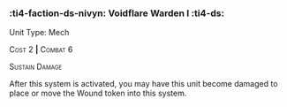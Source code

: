 ### :ti4-faction-ds-nivyn: **Voidflare Warden I** :ti4-ds:

Unit Type: Mech 

<span style="font-variant:small-caps;">Cost</span> 2 __|__ <span style="font-variant:small-caps;">Combat</span> 6

<span style="font-variant:small-caps;">Sustain Damage</span>

After this system is activated, you may have this unit become damaged to place or move the Wound token into this system.